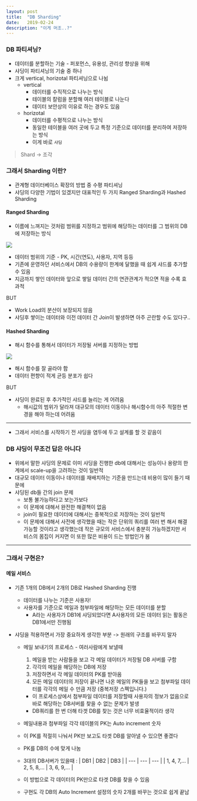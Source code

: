 ```yaml
---
layout: post
title:  "DB Sharding"
date:   2019-02-24
description: "이게 머조..?"
---
```


### DB 파티셔닝?

* 데이터를 분할하는 기술 - 퍼포먼스, 유용성, 관리성 향상을 위해
* 샤딩이 파티셔닝의 기술 중 하나
* 크게 vertical, horizotal 파티셔닝으로 나뉨
  * vertical
    * 데이터를 수직적으로 나누는 방식
    * 테이블의 칼럼을 분할해 여러 테이블로 나눈다
    * 데이터 보안상의 이유로 하는 경우도 있음
  * horizotal
    * 데이터를 수평적으로 나누는 방식
    * 동일한 테이블을 여러 곳에 두고 특정 기준으로 데이터를 분리하여 저장하는 방식
    * 이게 바로 `샤딩`


> Shard -> 조각

### 그래서 Sharding 이란?

* 관계형 데이터베이스 확장의 방법 중 수평 파티셔닝
* 샤딩의 다양한 기법이 있겠지만 대표적인 두 가지 Ranged Sharding과 Hashed Sharding

#### Ranged Sharding
* 이름에 느껴지는 것처럼 범위를 지정하고 범위에 해당하는 데이터를 그 범위의 DB에 저장하는 방식

![](https://docs.mongodb.com/manual/_images/sharded-cluster-ranged-distribution-good.bakedsvg.svg)

* 데이터 범위의 기준 - PK, 시간(연도), 사용자, 지역 등등
* 기존에 운영하던 서비스에서 DB의 수용량이 한계에 달했을 때 쉽게 샤드를 추가할 수 있음
* 지금까지 쌓인 데이터와 앞으로 쌓일 데이터 간의 연관관계가 적으면 적을 수록 효과적

BUT
* Work Load의 분산이 보장되지 않음
* 샤딩후 쌓이는 데이터와 이전 데이터 간 Join이 발생하면 아주 곤란할 수도 있다구..


#### Hashed Sharding
* 해시 함수를 통해서 데이터가 저장될 서버를 지정하는 방법

![](https://docs.mongodb.com/manual/_images/sharded-cluster-hashed-distribution.bakedsvg.svg)

* 해시 함수를 잘 골라야 함
* 데이터 편향이 적게 균등 분포가 쉽다


BUT
* 샤딩이 완료된 후 추가적인 샤드를 늘리는 게 어려움
  * 해시값의 범위가 달라져 대규모의 데이터 이동이나 해시함수의 아주 적절한 변경을 해야 하는데 어려움
* * *
* 그래서 서비스를 시작하기 전 샤딩을 염두에 두고 설계를 할 것 같음이


### DB 샤딩이 무조건 답은 아니다
* 위에서 말한 샤딩의 문제로 이미 샤딩을 진행한 db에 대해서는 성능이나 용량의 한계에서 scale-up을 고려하는 것이 일반적
* 대규모 데이터 이동이나 데이터를 재배치하는 기준을 만드는데 비용이 많이 들기 때문에 
* 샤딩된 db들 간의 join 문제
  * 보통 불가능하다고 보는가보다 
  * 이 문제에 대해서 완전한 해결책이 없음 
  * join이 필요한 데이터에 대해서는 중복적으로 저장하는 것이 일반적
  * 이 문제에 대해서 사전에 생각했을 때는 작은 단위의 쿼리를 여러 번 해서 해결 가능할 것이라고 생각했는데 작은 규모의 서비스에서 충분히 가능하겠지만 서비스의 몸집이 커지면 이 또한 많은 비용이 드는 방법인가 봄

* * *

### 그래서 구현은?
#### 메일 서비스
* 기존 1개의 DB에서 2개의 DB로 Hashed Sharding 진행
  * 데이터를 나누는 기준은 사용자!
  * 사용자를 기준으로 메일과 첨부파일에 해당하는 모든 데이터를 분할
    * A라는 사용자가 DB1에 샤딩되었다면 A사용자의 모든 데이터 읽는 활동은 DB1에서만 진행됨

* 샤딩을 적용하면서 가장 중요하게 생각한 부분 -> 원래의 구조를 바꾸지 말자 
  * 메일 보내기의 프로세스 - 여러사람에게 보낼때
    1. 메일을 받는 사람들을 보고 각 메일 데이터가 저장될 DB 서버를 구함
    2. 각각의 메일을 해당하는 DB에 저장 
    3. 저장하면서 각 메일 데이터의 PK를 받아옴
    4. 모든 메일 데이터의 저장이 끝나면 나온 메일의 PK들을 보고 첨부파일 데이터를 각각의 메일 수 만큼 저장 (중복저장 스펙입니다.)

    * 이 프로세스상에서 첨부파일 데이터를 저장할때 사용자의 정보가 없음으로 바로 해당하는 DB서버를 찾을 수 없는 문제가 발생
    * DB쿼리를 한 번 더해 타겟 DB를 찾는 것은 너무 비효율적이라 생각
  
  * 메일내용과 첨부파일 각각 테이블의 PK는 Auto increment 숫자 
  * 이 PK를 적절히 나눠서 PK만 보고도 타겟 DB를 알아낼 수 있으면 좋겠다
  * PK를 DB의 수에 맞게 나눔
  * 3대의 DB서버가 있을때 : 
 | DB1 | DB2 | DB3 |
 | --- | --- | --- |
 | 1, 4, 7,... | 2, 5, 8,... | 3, 6, 9,... |
  * 이 방법으로 각 데이터의 PK만으로 타겟 DB를 찾을 수 있음
  * 구현도 각 DB의 Auto Increment 설정의 숫자 2개를 바꾸는 것으로 쉽게 끝남


